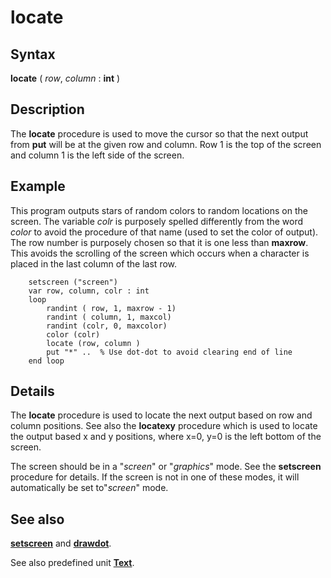 
# locate

## Syntax
**locate** ( _row_, _column_ : **int** )

## Description
The **locate** procedure is used to move the cursor so that the next output from **put** will be at the given row and column. Row 1 is the top of the screen and column 1 is the left side of the screen.


## Example
This program outputs stars of random colors to random locations on the screen. The variable _colr_ is purposely spelled differently from the word _color_ to avoid the procedure of that name (used to set the color of output). The row number is purposely chosen so that it is one less than **maxrow**. This avoids the scrolling of the screen which occurs when a character is placed in the last column of the last row.

        setscreen ("screen")
        var row, column, colr : int
        loop
            randint ( row, 1, maxrow - 1)
            randint ( column, 1, maxcol)
            randint (colr, 0, maxcolor)
            color (colr)
            locate (row, column )
            put "*" ..  % Use dot-dot to avoid clearing end of line
        end loop
## Details
The **locate** procedure is used to locate the next output based on row and column positions. See also the **locatexy** procedure which is used to locate the output based x and y positions, where x=0, y=0 is the left bottom of the screen.

The screen should be in a "_screen_" or "_graphics_" mode. See the **setscreen** procedure for details. If the screen is not in one of these modes, it will automatically be set to"_screen_" mode.


## See also
**[setscreen](setscreen.html)** and **[drawdot](drawdot.html)**.

See also predefined unit **[Text](textmodule.html)**.

